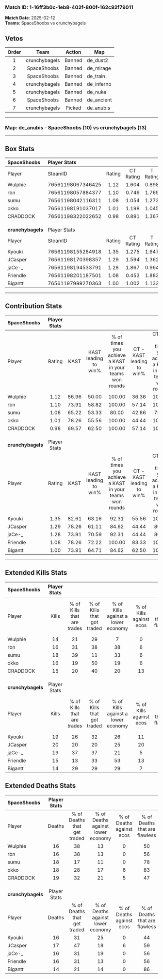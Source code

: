 ### Match ID: 1-16ff3b0c-1eb8-402f-800f-162c92f79011  
**Match Date**: 2025-02-12  
**Teams**: SpaceShoobs vs crunchybagels  

## Vetos  

| Order | Team | Action | Map |
| :---: | :--: | :----: | --- |
| 1 | crunchybagels | Banned | de_dust2 |
| 2 | SpaceShoobs | Banned | de_mirage |
| 3 | SpaceShoobs | Banned | de_train |
| 4 | crunchybagels | Banned | de_inferno |
| 5 | crunchybagels | Banned | de_nuke |
| 6 | SpaceShoobs | Banned | de_ancient |
| 7 | crunchybagels | Picked | de_anubis |

---  

### **Map**: de_anubis - SpaceShoobs (10) vs crunchybagels (13)  
---  

## Box Stats  

| **SpaceShoobs**   | Player Stats      |        |           |          |       |      |       |         |        |      |     |
| :- | :- | :-: | :-: | :-: | :-: | :-: | :-: | :-: | :-: | :-: | :-: |
| Player            | SteamID           | Rating | CT Rating | T Rating | KAST  | ADR  | Kills | Assists | Deaths | K/D  | HS% |
| Wulphie           | 76561198067346425 |  1.12  |   1.604   |  0.898   | 86.96 | 74.7 |  14   |    7    |   16   | 0.88 | 42  |
| rbn               | 76561198057884377 |  1.10  |   0.746   |  1.769   | 73.91 | 74.7 |  16   |    6    |   16   | 1.00 | 75  |
| sumu              | 76561198042116311 |  1.08  |   1.054   |  1.273   | 65.22 | 86.0 |  18   |    2    |   18   | 1.00 | 16  |
| okko              | 76561198191037017 |  1.01  |   1.198   |  1.045   | 78.26 | 52.2 |  16   |    5    |   18   | 0.89 | 43  |
| CRADDOCK          | 76561198322022652 |  0.98  |   0.891   |  1.367   | 69.57 | 81.7 |  15   |    6    |   19   | 0.79 | 60  |
|                   |                   |        |           |          |       |      |       |         |        |      |     |
|                   |                   |        |           |          |       |      |       |         |        |      |     |
|                   |                   |        |           |          |       |      |       |         |        |      |     |
| **crunchybagels** | Player Stats      |        |           |          |       |      |       |         |        |      |     |
| Player            | SteamID           | Rating | CT Rating | T Rating | KAST  | ADR  | Kills | Assists | Deaths | K/D  | HS% |
| Kyouki            | 76561198155284918 |  1.35  |   1.275   |  1.647   | 82.61 | 92.4 |  19   |   10    |   16   | 1.19 | 63  |
| JCasper           | 76561198170398357 |  1.29  |   1.594   |  1.362   | 78.26 | 86.0 |  20   |    5    |   17   | 1.18 | 50  |
| jaCe-_            | 76561198194533791 |  1.28  |   1.867   |  0.964   | 73.91 | 95.5 |  19   |    7    |   16   | 1.19 | 57  |
| Friendle          | 76561198201187501 |  1.08  |   0.453   |  1.883   | 78.26 | 68.7 |  15   |    8    |   16   | 0.94 | 46  |
| Bigantt           | 76561197999270363 |  1.00  |   1.002   |  1.133   | 73.91 | 55.1 |  14   |    5    |   14   | 1.00 | 42  |
---  

## Contribution Stats  

| **SpaceShoobs**   | Player Stats |       |                      |                                                        |                           |                                                             |                          |                                                            |
| :- | :-: | :-: | :-: | :-: | :-: | :-: | :-: | :-: |
| Player            |    Rating    | KAST  | KAST leading to win% | % of times you achieve a KAST in your teams won rounds | CT - KAST leading to win% | CT - % of times you achieve a KAST in your teams won rounds | T - KAST leading to win% | T - % of times you achieve a KAST in your teams won rounds |
| Wulphie           |     1.12     | 86.96 |        50.00         |                         100.00                         |           36.36           |                           100.00                            |          66.67           |                           100.00                           |
| rbn               |     1.10     | 73.91 |        58.82         |                         100.00                         |           57.14           |                           100.00                            |          60.00           |                           100.00                           |
| sumu              |     1.08     | 65.22 |        53.33         |                         80.00                          |           42.86           |                            75.00                            |          62.50           |                           83.33                            |
| okko              |     1.01     | 78.26 |        55.56         |                         100.00                         |           44.44           |                           100.00                            |          66.67           |                           100.00                           |
| CRADDOCK          |     0.98     | 69.57 |        62.50         |                         100.00                         |           57.14           |                           100.00                            |          66.67           |                           100.00                           |
|                   |              |       |                      |                                                        |                           |                                                             |                          |                                                            |
|                   |              |       |                      |                                                        |                           |                                                             |                          |                                                            |
|                   |              |       |                      |                                                        |                           |                                                             |                          |                                                            |
| **crunchybagels** | Player Stats |       |                      |                                                        |                           |                                                             |                          |                                                            |
| Player            |    Rating    | KAST  | KAST leading to win% | % of times you achieve a KAST in your teams won rounds | CT - KAST leading to win% | CT - % of times you achieve a KAST in your teams won rounds | T - KAST leading to win% | T - % of times you achieve a KAST in your teams won rounds |
| Kyouki            |     1.35     | 82.61 |        63.16         |                         92.31                          |           55.56           |                           100.00                            |          70.00           |                           87.50                            |
| JCasper           |     1.29     | 78.26 |        61.11         |                         84.62                          |           44.44           |                            80.00                            |          77.78           |                           87.50                            |
| jaCe-_            |     1.28     | 73.91 |        70.59         |                         92.31                          |           44.44           |                            80.00                            |          100.00          |                           100.00                           |
| Friendle          |     1.08     | 78.26 |        72.22         |                         100.00                         |           83.33           |                           100.00                            |          66.67           |                           100.00                           |
| Bigantt           |     1.00     | 73.91 |        64.71         |                         84.62                          |           62.50           |                           100.00                            |          66.67           |                           75.00                            |
---  

## Extended Kills Stats  

| **SpaceShoobs**   | Player Stats |                            |                            |                                    |                         |                              |                                 |                                       |                    |           |
| :- | :-: | :-: | :-: | :-: | :-: | :-: | :-: | :-: | :-: | :-: |
| Player            |    Kills     | % of Kills that are trades | % of Kills that got traded | % of Kills against a lower economy | % of Kills against ecos | % of Kills that are flawless | % of Kills that are close duels | % of Kills that are assisted by flash | Pistol Round Kills | AWP Kills |
| Wulphie           |      14      |             21             |             29             |                 7                  |            0            |              43              |                0                |                   0                   |         2          |     0     |
| rbn               |      16      |             31             |             38             |                 38                 |            6            |              69              |                6                |                   0                   |         0          |     0     |
| sumu              |      18      |             39             |             11             |                 33                 |            6            |              72              |                0                |                   0                   |         2          |    10     |
| okko              |      16      |             19             |             50             |                 19                 |            6            |              56              |                6                |                   0                   |         2          |     0     |
| CRADDOCK          |      15      |             20             |             40             |                 20                 |           13            |              53              |                0                |                   0                   |         0          |     0     |
|                   |              |                            |                            |                                    |                         |                              |                                 |                                       |                    |           |
|                   |              |                            |                            |                                    |                         |                              |                                 |                                       |                    |           |
|                   |              |                            |                            |                                    |                         |                              |                                 |                                       |                    |           |
| **crunchybagels** | Player Stats |                            |                            |                                    |                         |                              |                                 |                                       |                    |           |
| Player            |    Kills     | % of Kills that are trades | % of Kills that got traded | % of Kills against a lower economy | % of Kills against ecos | % of Kills that are flawless | % of Kills that are close duels | % of Kills that are assisted by flash | Pistol Round Kills | AWP Kills |
| Kyouki            |      19      |             26             |             32             |                 26                 |           11            |              53              |               11                |                   0                   |         0          |     2     |
| JCasper           |      20      |             20             |             20             |                 25                 |           20            |              70              |                0                |                  20                   |         2          |     2     |
| jaCe-_            |      19      |             37             |             37             |                 21                 |            5            |              63              |                0                |                  11                   |         4          |     0     |
| Friendle          |      15      |             13             |             33             |                 53                 |           13            |              60              |               13                |                   0                   |         0          |     0     |
| Bigantt           |      14      |             29             |             29             |                 29                 |            7            |              71              |                0                |                   0                   |         2          |     0     |
## Extended Deaths Stats  

| **SpaceShoobs**   | Player Stats |                             |                                   |                          |                               |                            |                           |               |
| :- | :-: | :-: | :-: | :-: | :-: | :-: | :-: | :-: |
| Player            |    Deaths    | % of Deaths that get traded | % of Deaths against lower economy | % of Deaths against ecos | % of Deaths that are flawless | % of Deaths that are close | % of Deaths while blinded | Deaths to AWP |
| Wulphie           |      16      |             38              |                13                 |            0             |              50               |             6              |            13             |       0       |
| rbn               |      16      |             38              |                13                 |            0             |              56               |             0              |             6             |       1       |
| sumu              |      18      |             17              |                11                 |            0             |              78               |             6              |             0             |       2       |
| okko              |      18      |             28              |                17                 |            6             |              83               |             0              |            11             |       1       |
| CRADDOCK          |      19      |             32              |                21                 |            5             |              47               |             11             |             5             |       0       |
|                   |              |                             |                                   |                          |                               |                            |                           |               |
|                   |              |                             |                                   |                          |                               |                            |                           |               |
|                   |              |                             |                                   |                          |                               |                            |                           |               |
| **crunchybagels** | Player Stats |                             |                                   |                          |                               |                            |                           |               |
| Player            |    Deaths    | % of Deaths that get traded | % of Deaths against lower economy | % of Deaths against ecos | % of Deaths that are flawless | % of Deaths that are close | % of Deaths while blinded | Deaths to AWP |
| Kyouki            |      16      |             31              |                25                 |            0             |              44               |             0              |             0             |       2       |
| JCasper           |      17      |             47              |                18                 |            6             |              59               |             0              |             0             |       4       |
| jaCe-_            |      16      |             31              |                19                 |            0             |              56               |             6              |             0             |       1       |
| Friendle          |      16      |             31              |                13                 |            0             |              56               |             6              |             0             |       1       |
| Bigantt           |      14      |             21              |                14                 |            0             |              86               |             0              |             0             |       2       |
